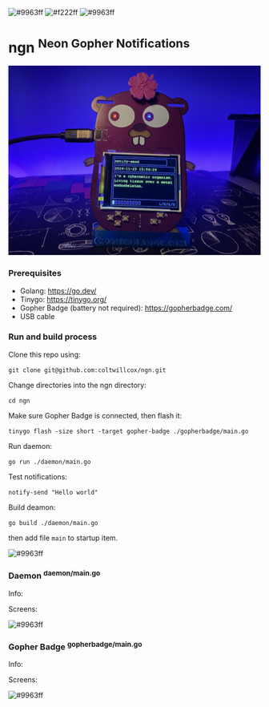 ![#9963ff](https://placehold.co/800x15/9963ff/9963ff.png)
![#f222ff](https://placehold.co/800x150/161925/f222ff.png?text=ngn&font=raleway)
![#9963ff](https://placehold.co/800x15/9963ff/9963ff.png)

# ngn <sup>Neon Gopher Notifications</sup>

<img src="https://raw.githubusercontent.com/coltwillcox/ngn/master/pictures/badge-0.jpg" width="800">

### Prerequisites

-   Golang: https://go.dev/
-   Tinygo: https://tinygo.org/
-   Gopher Badge (battery not required): https://gopherbadge.com/
-   USB cable

### Run and build process

Clone this repo using:
```shell
git clone git@github.com:coltwillcox/ngn.git
```

Change directories into the ngn directory:
```shell
cd ngn
```

Make sure Gopher Badge is connected, then flash it:
```shell
tinygo flash -size short -target gopher-badge ./gopherbadge/main.go
```

Run daemon:
```shell
go run ./daemon/main.go 
```

Test notifications:
```shell
notify-send "Hello world"
```

Build deamon:
```shell
go build ./daemon/main.go 
```
then add file `main` to startup item.

![#9963ff](https://placehold.co/800x15/9963ff/9963ff.png)

### Daemon <sup>daemon/main.go</sup>

Info:

Screens:

![#9963ff](https://placehold.co/800x15/9963ff/9963ff.png)

### Gopher Badge <sup>gopherbadge/main.go</sup>

Info:

Screens:

![#9963ff](https://placehold.co/800x15/9963ff/9963ff.png)
